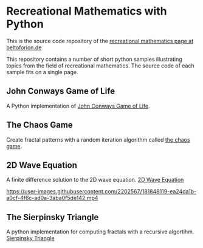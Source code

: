 **Recreational Mathematics with Python**
========================================
This is the source code repository of the [recreational mathematics page at beltoforion.de](https://beltoforion.de/en/recreational_mathematics)

This repository contains a number of short python samples illustrating topics from the field of recreational mathematics. The source code of each sample fits on a single page. 


John Conways Game of Life
-------------------------
A Python implementation of [John Conways Game of Life](https://beltoforion.de/en/recreational_mathematics/game_of_life.php).

The Chaos Game
--------------
Create fractal patterns with a random iteration algorithm called [the chaos game](https://beltoforion.de/en/recreational_mathematics/chaos_game.php).

2D Wave Equation
----------------
A finite difference solution to the 2D wave equation. [2D Wave Equation](https://beltoforion.de/de/unterhaltungsmathematik/2d-wellengleichung.php)

https://user-images.githubusercontent.com/2202567/181848119-ea24da1b-a0cf-4f6c-ad0a-3aba0f5de142.mp4

The Sierpinsky Triangle
----------------
A python implementation for computing fractals with a recursive algortihm. [Sierpinsky Triangle](https://beltoforion.de/en/recreational_mathematics/sierpinsky_triangle.php)
